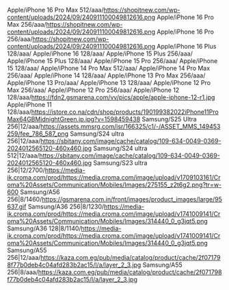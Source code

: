 Apple/iPhone 16 Pro Max 512/aaa/https://shopitnew.com/wp-content/uploads/2024/09/240911100049812616.png
Apple/iPhone 16 Pro Max 256/aaa/https://shopitnew.com/wp-content/uploads/2024/09/240911100049812616.png
Apple/iPhone 16 Pro 256/aaa/https://shopitnew.com/wp-content/uploads/2024/09/240911100049812616.png
Apple/iPhone 16 Plus 128/aaa/
Apple/iPhone 16 128/aaa/
Apple/iPhone 15 Plus 256/aaa/
Apple/iPhone 15 Plus 128/aaa/
Apple/iPhone 15 Pro 256/aaa/
Apple/iPhone 15 128/aaa/
Apple/iPhone 14 Pro Max 512/aaa/
Apple/iPhone 14 Pro Max 256/aaa/
Apple/iPhone 14 128/aaa/
Apple/iPhone 13 Pro Max 256/aaa/
Apple/iPhone 13 Pro/aaa/
Apple/iPhone 13 128/aaa/
Apple/iPhone 12 Pro Max 256/aaa/
Apple/iPhone 12 Pro 256/aaa/
Apple/iPhone 12 128/aaa/https://fdn2.gsmarena.com/vv/pics/apple/apple-iphone-12-r1.jpg
Apple/iPhone 11 128/aaa/https://istore.co.na/cdn/shop/products/190199382022iPhone11ProMax64GBMidnightGreen.jp.jpg?v=1598459438
Samsung/S25 Ultra 256|12/aaa/https://assets.mmsrg.com/isr/166325/c1/-/ASSET_MMS_149453259/fee_786_587_png
Samsung/S24 ultra 256|12/aaa/https://sbitany.com/image/cache/catalog/109-634-0049-0369-2024012565120-460x460.jpg
Samsung/S24 ultra 512|12/aaa/https://sbitany.com/image/cache/catalog/109-634-0049-0369-2024012565120-460x460.jpg
Samsung/S23 ultra 256|12/2700/https://media-ik.croma.com/prod/https://media.croma.com/image/upload/v1709103161/Croma%20Assets/Communication/Mobiles/Images/275155_z2t6g2.png?tr=w-600
Samsung/A56 256|8/1460/https://gsmarena.com.in/front/images/product_images/large/95637.gif
Samsung/A36 256|8/1230/https://media-ik.croma.com/prod/https://media.croma.com/image/upload/v1741009141/Croma%20Assets/Communication/Mobiles/Images/314440_0_g3jqt5.png
Samsung/A36 128|8/1140/https://media-ik.croma.com/prod/https://media.croma.com/image/upload/v1741009141/Croma%20Assets/Communication/Mobiles/Images/314440_0_g3jqt5.png
Samsung/A55 256|12/aaa/https://kaza.com.eg/pub/media/catalog/product/cache/2f071798f77b0deb4c04afd283b2ac15/l/a/layer_2_3.jpg
Samsung/A55 256|8/aaa/https://kaza.com.eg/pub/media/catalog/product/cache/2f071798f77b0deb4c04afd283b2ac15/l/a/layer_2_3.jpg